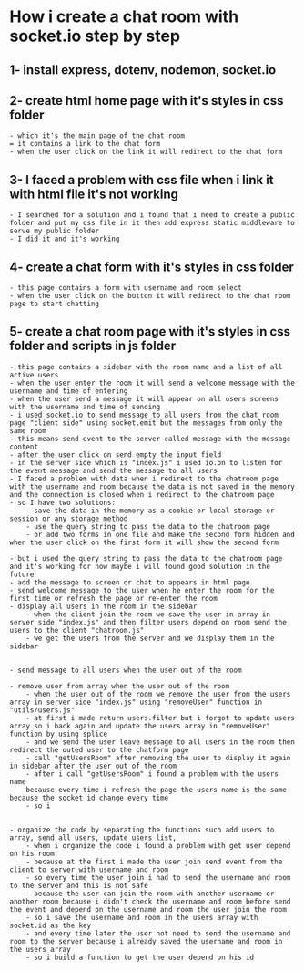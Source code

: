 # How i create a chat room with socket.io step by step

## 1- install express, dotenv, nodemon, socket.io

## 2- create html home page with it's styles in css folder

    - which it's the main page of the chat room
    = it contains a link to the chat form
    - when the user click on the link it will redirect to the chat form

## 3- I faced a problem with css file when i link it with html file it's not working

    - I searched for a solution and i found that i need to create a public folder and put my css file in it then add express static middleware to serve my public folder
    - I did it and it's working

## 4- create a chat form with it's styles in css folder

    - this page contains a form with username and room select
    - when the user click on the button it will redirect to the chat room page to start chatting

## 5- create a chat room page with it's styles in css folder and scripts in js folder

    - this page contains a sidebar with the room name and a list of all active users
    - when the user enter the room it will send a welcome message with the username and time of entering
    - when the user send a message it will appear on all users screens with the username and time of sending
    - i used socket.io to send message to all users from the chat room page "client side" using socket.emit but the messages from only the same room
    - this means send event to the server called message with the message content
    - after the user click on send empty the input field
    - in the server side which is "index.js" i used io.on to listen for the event message and send the message to all users
    - I faced a problem with data when i redirect to the chatroom page with the username and room because the data is not saved in the memory and the connection is closed when i redirect to the chatroom page
    - so I have two solutions:
        - save the data in the memory as a cookie or local storage or session or any storage method
        - use the query string to pass the data to the chatroom page
        - or add two forms in one file and make the second form hidden and when the user click on the first form it will show the second form

    - but i used the query string to pass the data to the chatroom page and it's working for now maybe i will found good solution in the future
    - add the message to screen or chat to appears in html page
    - send welcome message to the user when he enter the room for the first time or refresh the page or re-enter the room
    - display all users in the room in the sidebar
        - when the client join the room we save the user in array in server side "index.js" and then filter users depend on room send the users to the client "chatroom.js"
        - we get the users from the server and we display them in the sidebar


    - send message to all users when the user out of the room

    - remove user from array when the user out of the room
        - when the user out of the room we remove the user from the users array in server side "index.js" using "removeUser" function in "utils/users.js"
        - at first i made return users.filter but i forgot to update users array so i back again and update the users array in "removeUser" function by using splice
        - and we send the user leave message to all users in the room then redirect the outed user to the chatform page
        - call "getUsersRoom" after removing the user to display it again in sidebar after the user out of the room
        - after i call "getUsersRoom" i found a problem with the users name
        because every time i refresh the page the users name is the same because the socket id change every time
        - so i


    - organize the code by separating the functions such add users to array, send all users, update users list,
        - when i organize the code i found a problem with get user depend on his room
        - because at the first i made the user join send event from the client to server with username and room
        - so every time the user join i had to send the username and room to the server and this is not safe
        - because the user can join the room with another username or another room because i didn't check the username and room before send the event and depend on the username and room the user join the room
        - so i save the username and room in the users array with socket.id as the key
        - and every time later the user not need to send the username and room to the server because i already saved the username and room in the users array
        - so i build a function to get the user depend on his id

